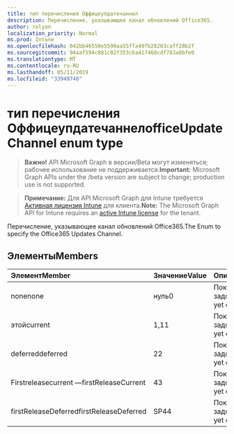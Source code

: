 ```yaml
---
title: тип перечисления Оффицеупдатечаннел
description: Перечисление, указывающее канал обновлений Office365.
author: rolyon
localization_priority: Normal
ms.prod: Intune
ms.openlocfilehash: 042bb46558e5590aa55ffa49fb28203caff28b2f
ms.sourcegitcommit: 94aaf594c881c02f353c6a417460cdf783a0bfe0
ms.translationtype: MT
ms.contentlocale: ru-RU
ms.lasthandoff: 05/11/2019
ms.locfileid: "33949740"
---
```

# <a name="officeupdatechannel-enum-type"></a><span data-ttu-id="ebd41-103">тип перечисления Оффицеупдатечаннел</span><span class="sxs-lookup"><span data-stu-id="ebd41-103">officeUpdateChannel enum type</span></span>

> <span data-ttu-id="ebd41-104">**Важно!** API Microsoft Graph в версии/Beta могут изменяться; рабочее использование не поддерживается.</span><span class="sxs-lookup"><span data-stu-id="ebd41-104">**Important:** Microsoft Graph APIs under the /beta version are subject to change; production use is not supported.</span></span>

> <span data-ttu-id="ebd41-105">**Примечание:** Для API Microsoft Graph для Intune требуется [Активная лицензия Intune](https://go.microsoft.com/fwlink/?linkid=839381) для клиента.</span><span class="sxs-lookup"><span data-stu-id="ebd41-105">**Note:** The Microsoft Graph API for Intune requires an [active Intune license](https://go.microsoft.com/fwlink/?linkid=839381) for the tenant.</span></span>

<span data-ttu-id="ebd41-106">Перечисление, указывающее канал обновлений Office365.</span><span class="sxs-lookup"><span data-stu-id="ebd41-106">The Enum to specify the Office365 Updates Channel.</span></span>

## <a name="members"></a><span data-ttu-id="ebd41-107">Элементы</span><span class="sxs-lookup"><span data-stu-id="ebd41-107">Members</span></span>
|<span data-ttu-id="ebd41-108">Элемент</span><span class="sxs-lookup"><span data-stu-id="ebd41-108">Member</span></span>|<span data-ttu-id="ebd41-109">Значение</span><span class="sxs-lookup"><span data-stu-id="ebd41-109">Value</span></span>|<span data-ttu-id="ebd41-110">Описание</span><span class="sxs-lookup"><span data-stu-id="ebd41-110">Description</span></span>|
|:---|:---|:---|
|<span data-ttu-id="ebd41-111">none</span><span class="sxs-lookup"><span data-stu-id="ebd41-111">none</span></span>|<span data-ttu-id="ebd41-112">нуль</span><span class="sxs-lookup"><span data-stu-id="ebd41-112">0</span></span>|<span data-ttu-id="ebd41-113">Пока не задокументировано.</span><span class="sxs-lookup"><span data-stu-id="ebd41-113">Not yet documented</span></span>|
|<span data-ttu-id="ebd41-114">этой</span><span class="sxs-lookup"><span data-stu-id="ebd41-114">current</span></span>|<span data-ttu-id="ebd41-115">1,1</span><span class="sxs-lookup"><span data-stu-id="ebd41-115">1</span></span>|<span data-ttu-id="ebd41-116">Пока не задокументировано.</span><span class="sxs-lookup"><span data-stu-id="ebd41-116">Not yet documented</span></span>|
|<span data-ttu-id="ebd41-117">deferred</span><span class="sxs-lookup"><span data-stu-id="ebd41-117">deferred</span></span>|<span data-ttu-id="ebd41-118">2</span><span class="sxs-lookup"><span data-stu-id="ebd41-118">2</span></span>|<span data-ttu-id="ebd41-119">Пока не задокументировано.</span><span class="sxs-lookup"><span data-stu-id="ebd41-119">Not yet documented</span></span>|
|<span data-ttu-id="ebd41-120">Firstreleasecurrent —</span><span class="sxs-lookup"><span data-stu-id="ebd41-120">firstReleaseCurrent</span></span>|<span data-ttu-id="ebd41-121">4</span><span class="sxs-lookup"><span data-stu-id="ebd41-121">3</span></span>|<span data-ttu-id="ebd41-122">Пока не задокументировано.</span><span class="sxs-lookup"><span data-stu-id="ebd41-122">Not yet documented</span></span>|
|<span data-ttu-id="ebd41-123">firstReleaseDeferred</span><span class="sxs-lookup"><span data-stu-id="ebd41-123">firstReleaseDeferred</span></span>|<span data-ttu-id="ebd41-124">SP4</span><span class="sxs-lookup"><span data-stu-id="ebd41-124">4</span></span>|<span data-ttu-id="ebd41-125">Пока не задокументировано.</span><span class="sxs-lookup"><span data-stu-id="ebd41-125">Not yet documented</span></span>|




